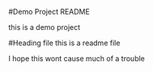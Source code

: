 #Demo Project README

this is a demo project

#Heading file
this is a readme file

I hope this wont cause much of a trouble